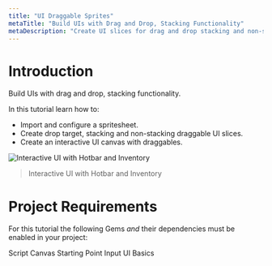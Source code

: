 ```yaml
---
title: "UI Draggable Sprites"
metaTitle: "Build UIs with Drag and Drop, Stacking Functionality"
metaDescription: "Create UI slices for drag and drop stacking and non-stacking elements.  Create an interactive UI canvas with a hotbar and inventory."
---
```


# Introduction

Build UIs with drag and drop, stacking functionality.

In this tutorial learn how to:

-  Import and configure a spritesheet.
-  Create drop target, stacking and non-stacking draggable UI slices.
-  Create an interactive UI canvas with draggables.

![Interactive UI with Hotbar and Inventory](/images/03/drag-01.png "Interactive UI with Hotbar and Inventory")
> Interactive UI with Hotbar and Inventory

# Project Requirements

For this tutorial the following Gems *and* their dependencies must be enabled in your project:

Script Canvas
Starting Point Input
UI Basics
